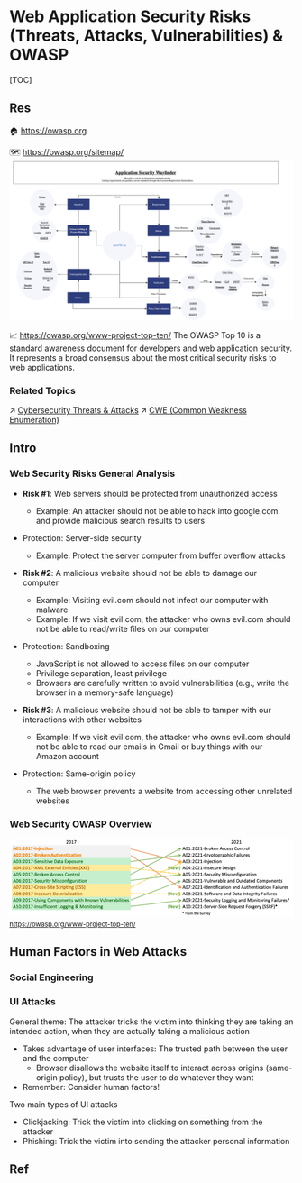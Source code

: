 # Web Application Security Risks (Threats, Attacks, Vulnerabilities) & OWASP

[TOC]



## Res
🏠 https://owasp.org

🗺️ https://owasp.org/sitemap/
![](../../../../../Assets/Pics/Screenshot%202024-07-13%20at%2011.46.27%20PM.png)


📈 https://owasp.org/www-project-top-ten/
The OWASP Top 10 is a standard awareness document for developers and web application security. It represents a broad consensus about the most critical security risks to web applications.


### Related Topics
↗ [Cybersecurity Threats & Attacks](../../../⛈️%20Risk%20Management/🐗%20Cybersecurity%20Threats%20&%20Attacks/Cybersecurity%20Threats%20&%20Attacks.md)
↗ [CWE (Common Weakness Enumeration)](../../../🏰%20Cybersecurity%20Basics%20&%20InfoSec/🍦%20Software%20Security/🐒%20Software%20Vulnerability%20&%20Weakness/🔬%20Software%20Weakness%20Analysis%20&%20Attack%20Surface/CWE%20(Common%20Weakness%20Enumeration).md)



## Intro
### Web Security Risks General Analysis
- **Risk #1**: Web servers should be protected from unauthorized access
	- Example: An attacker should not be able to hack into google.com and provide malicious search results to users
- Protection: Server-side security
	- Example: Protect the server computer from buffer overflow attacks

- **Risk #2**: A malicious website should not be able to damage our computer
	- Example: Visiting evil.com should not infect our computer with malware
	- Example: If we visit evil.com, the attacker who owns evil.com should not be able to read/write files on our computer
- Protection: Sandboxing
	- JavaScript is not allowed to access files on our computer
	- Privilege separation, least privilege
	- Browsers are carefully written to avoid vulnerabilities (e.g., write the browser in a memory-safe language)

- **Risk #3**: A malicious website should not be able to tamper with our interactions with other websites
	- Example: If we visit evil.com, the attacker who owns evil.com should not be able to read our emails in Gmail or buy things with our Amazon account
- Protection: Same-origin policy
	- The web browser prevents a website from accessing other unrelated websites


### Web Security OWASP Overview
![](../../../../../Assets/Pics/Pasted%20image%2020231010134233.png)
<small>https://owasp.org/www-project-top-ten/</small>



## Human Factors in Web Attacks
### Social Engineering


### UI Attacks
General theme: The attacker tricks the victim into thinking they are taking an intended action, when they are actually taking a malicious action
- Takes advantage of user interfaces: The trusted path between the user and the computer
	- Browser disallows the website itself to interact across origins (same-origin policy), but trusts the user to do whatever they want
- Remember: Consider human factors!

Two main types of UI attacks
- Clickjacking: Trick the victim into clicking on something from the attacker
- Phishing: Trick the victim into sending the attacker personal information



## Ref
